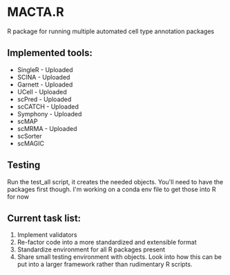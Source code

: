 # MACTA.R

R package for running multiple automated cell type annotation packages

## Implemented tools:
- SingleR - Uploaded
- SCINA - Uploaded
- Garnett - Uploaded
- UCell - Uploaded
- scPred - Uploaded
- scCATCH - Uploaded
- Symphony - Uploaded
- scMAP
- scMRMA - Uploaded
- scSorter
- scMAGIC

## Testing

Run the test_all script, it creates the needed objects. You'll need to have the packages first though. I'm working on a conda env file to get those into R for now

## Current task list:

1. Implement validators
2. Re-factor code into a more standardized and extensible format
3. Standardize environment for all R packages present
4. Share small testing environment with objects. Look into how this can be put into a larger framework rather than rudimentary R scripts.
